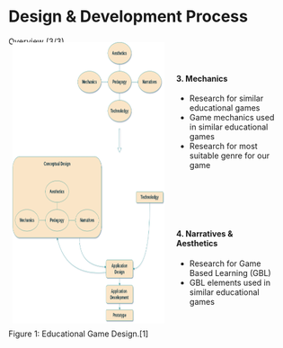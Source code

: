 # Design & Development Process

<p class='slide-subtitle'>Overview (3/3)</p>

<div class='section-wrapper'>
  <div class='img-caption-wrapper'>
    <div class='image-wrapper grey-shadow bg-white-smoke rounded-md'>
      <img src='../../assets/images/design/design_flow.png'/>
    </div>
    <span>Figure 1: Educational Game Design.<Link class='ref-link' to='20'>[1]</Link></span>
  </div>
  <div class='text-wrapper'>
    <div class='card grey-shadow rounded-md fade-out-vclick' v-after='+1'>
      <h4><strong>3. Mechanics</strong></h4>
      <ul class=''>
        <li>Research for similar educational games</li>
        <li>Game mechanics used in similar educational games</li>
        <li>Research for most suitable genre for our game</li>
      </ul>
    </div>
    <div class='card grey-shadow rounded-md fade-out-vclick' v-click='+1'>
      <h4><strong>4. Narratives & Aesthetics</strong></h4>
      <ul class=''>
        <li>Research for Game Based Learning (GBL)</li>
        <li>GBL elements used in similar educational games</li>
      </ul>
    </div>
  </div>
</div>

<style>
  .section-wrapper {
    margin-top: -2em;
    display: flex;
    flex-direction: row;
    justify-content: space-evenly;
  }

  .text-wrapper {
    display: flex;
    flex-direction: column;
    justify-content: space-evenly;
  }

  .text-wrapper .card {
    margin: 1em;
    padding: 1em;
  }

  .image-wrapper img {
    height: 500px;
    padding: 0.5em;
  }
</style>
